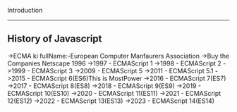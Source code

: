 Introduction

---------------------
History of Javascript
---------------------
->ECMA ki fullName:-European Computer Manfaurers Association
->Buy the Companies Netscape 1996
->1997 - ECMAScript 1
->1998 - ECMAScript 2
->1999 - ECMAScript 3
->2009 - ECMAScript 5
->2011 - ECMAScript 5.1
->2015 - ECMAScript 6(ES6)This is MostPower 
->2016 - ECMAScript 7(ES7)
->2017 - ECMAScript 8(ES8)
->2018 - ECMAScript 9(ES9)
->2019 - ECMAScript 10(ES10)
->2020 - ECMAScript 11(ES11)
->2021 - ECMAScript 12(ES12)
->2022 - ECMAScript 13(ES13)
->2023 - ECMAScript 14(ES14)





